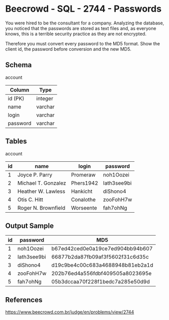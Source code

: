 # Beecrowd - SQL - 2744 - Passwords

You were hired to be the consultant for a company. 
Analyzing the database, you noticed that the passwords are stored as text files and, 
as everyone knows, this is a terrible security practice as they are not encrypted.

Therefore you must convert every password to the MD5 format. Show the client id, 
the password before conversion and the new MD5.

## Schema

account

| Column   | Type    |
|----------|---------|
| id (PK)  | integer |
| name     | varchar |
| login    | varchar |
| password | varchar |


## Tables

account

| id  | name                | login     | password    |
|-----|---------------------|-----------|-------------|
| 1   | Joyce P. Parry      | Promeraw  | noh1Oozei   |
| 2   | Michael T. Gonzalez | Phers1942 | Iath3see9bi |
| 3   | Heather W. Lawless  | Hankicht  | diShono4    |
| 4   | Otis C. Hitt        | Conalothe | zooFohH7w   |
| 5   | Roger N. Brownfield | Worseente | fah7ohNg    |


## Output Sample

| id  | password    | MD5                              |
|-----|-------------|----------------------------------|
| 1   | noh1Oozei   | b67ed42ced0e0a19ce7ed904bb94b607 |
| 2   | Iath3see9bi | 66877b2da87fb09af3f5602f31c6d35c |
| 3   | diShono4    | d19c9be4c00c683a4688948b81eb2a1d |
| 4   | zooFohH7w   | 202b76ed4a556fdbf409505a8023695e |
| 5   | fah7ohNg    | 05b3dccaa70f228f1bedc7a285e50d9d |


## References
https://www.beecrowd.com.br/judge/en/problems/view/2744